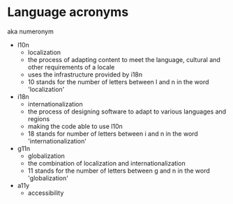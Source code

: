 Language acronyms
=================

aka numeronym

- l10n
    - localization
    - the process of adapting content to meet the language, cultural and other requirements of a locale 
    - uses the infrastructure provided by i18n
    - 10 stands for the number of letters between l and n in the word 'localization'
- i18n
    - internationalization
    - the process of designing software to adapt to various languages and regions
    - making the code able to use l10n
    - 18 stands for number of letters between i and n in the word 'internationalization'
- g11n
    - globalization
    - the combination of localization and internationalization
    - 11 stands for the number of letters between g and n in the word 'globalization'
- a11y
    - accessibility
